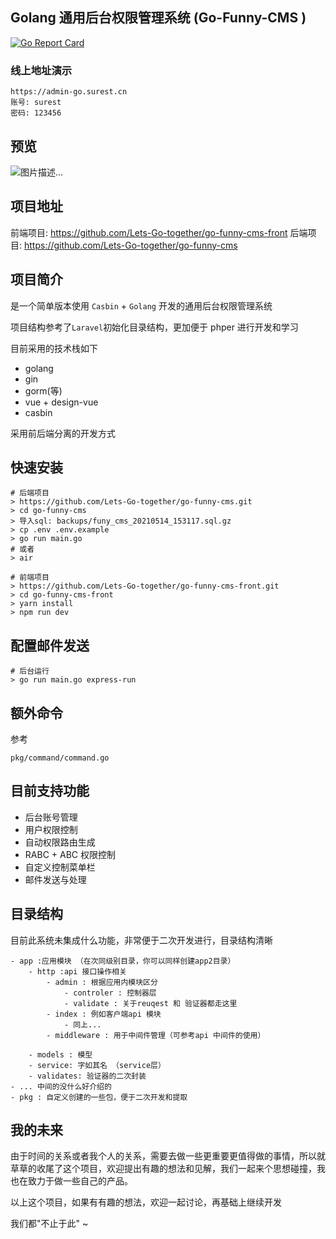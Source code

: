 ## Golang 通用后台权限管理系统 (Go-Funny-CMS )

[![Go Report Card](https://goreportcard.com/badge/github.com/Lets-Go-together/go-funny-cms)](https://goreportcard.com/report/github.com/Lets-Go-together/go-funny-cms)

### 线上地址演示

    https://admin-go.surest.cn
    账号: surest
    密码: 123456

## 预览

![图片描述...](https://cdn.surest.cn/FuZGBSxkTbk_eS4OPM5FYqLZ6bQV)

## 项目地址

前端项目: https://github.com/Lets-Go-together/go-funny-cms-front
后端项目: https://github.com/Lets-Go-together/go-funny-cms

## 项目简介

是一个简单版本使用 `Casbin` + `Golang` 开发的通用后台权限管理系统

项目结构参考了`Laravel`初始化目录结构，更加便于 phper 进行开发和学习

目前采用的技术栈如下

-   golang
-   gin
-   gorm(等)
-   vue + design-vue
-   casbin

采用前后端分离的开发方式

## 快速安装

    # 后端项目
    > https://github.com/Lets-Go-together/go-funny-cms.git
    > cd go-funny-cms
    > 导入sql: backups/funy_cms_20210514_153117.sql.gz
    > cp .env .env.example
    > go run main.go
    # 或者
    > air

    # 前端项目
    > https://github.com/Lets-Go-together/go-funny-cms-front.git
    > cd go-funny-cms-front
    > yarn install
    > npm run dev

## 配置邮件发送

    # 后台运行
    > go run main.go express-run

## 额外命令

参考

    pkg/command/command.go

## 目前支持功能

-   后台账号管理
-   用户权限控制
-   自动权限路由生成
-   RABC + ABC 权限控制
-   自定义控制菜单栏
-   邮件发送与处理

## 目录结构

目前此系统未集成什么功能，非常便于二次开发进行，目录结构清晰

    - app :应用模块 （在次同级别目录，你可以同样创建app2目录）
        - http :api 接口操作相关
            - admin : 根据应用内模块区分
                - controler : 控制器层
                - validate : 关于reuqest 和 验证器都走这里
            - index : 例如客户端api 模块
                - 同上...
            - middleware : 用于中间件管理（可参考api 中间件的使用）

        - models : 模型
        - service: 字如其名 （service层）
        - validates: 验证器的二次封装
    - ... 中间的没什么好介绍的
    - pkg : 自定义创建的一些包，便于二次开发和提取

## 我的未来

由于时间的关系或者我个人的关系，需要去做一些更重要更值得做的事情，所以就草草的收尾了这个项目，欢迎提出有趣的想法和见解，我们一起来个思想碰撞，我也在致力于做一些自己的产品。

以上这个项目，如果有有趣的想法，欢迎一起讨论，再基础上继续开发

我们都"不止于此" ~
